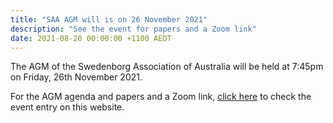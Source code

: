 ```yaml
---
title: "SAA AGM will is on 26 November 2021"
description: "See the event for papers and a Zoom link"
date: 2021-08-20 00:00:00 +1100 AEDT
---
```


The AGM of the Swedenborg Association of Australia will be held at 7:45pm on Friday, 26th November 2021.

For the AGM agenda and papers and a Zoom link, [click here](https://swedenborg.com.au/events/202111261945-nsw-saa) to check the event entry on this website.



